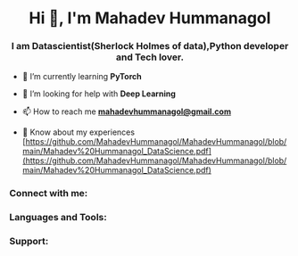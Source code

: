 <style>
  /* Add background image and adjust styles */
  body {
    background-image: url('[URL_TO_YOUR_IMAGE](https://github.com/Mahadev-Hummanagol/Mahadev-Hummanagol/blob/main/wallp.jpg)');
    background-size: cover;
    background-repeat: no-repeat;
    background-attachment: fixed;
  }
</style>

<!-- Content goes here -->
<h1 align="center">Hi 👋, I'm Mahadev Hummanagol</h1>
<h3 align="center">I am Datascientist(Sherlock Holmes of data),Python developer and Tech lover.</h3>

- 🌱 I’m currently learning **PyTorch**

- 🤝 I’m looking for help with **Deep Learning**

- 📫 How to reach me **mahadevhummanagol@gmail.com**

- 📄 Know about my experiences [https://github.com/MahadevHummanagol/MahadevHummanagol/blob/main/Mahadev%20Hummanagol_DataScience.pdf](https://github.com/MahadevHummanagol/MahadevHummanagol/blob/main/Mahadev%20Hummanagol_DataScience.pdf)

<h3 align="left">Connect with me:</h3>
<p align="left">
</p>

<h3 align="left">Languages and Tools:</h3>
<p align="left"> <!-- Your tools and technologies icons go here --> </p>

<h3 align="left">Support:</h3>
